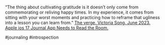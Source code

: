 “The thing about cultivating gratitude is it doesn’t only come from commemorating or reliving happy times. In my experience, it comes from sitting with your worst moments and practicing how to reframe that ugliness into a lesson you can learn from.” [The verge. Victoria Song. June 2023. Apple ios 17 Journal App Needs to Read the Room.](https://www.theverge.com/23750998/apple-ios-17-journal-app-ai)

#journaling
#introspection